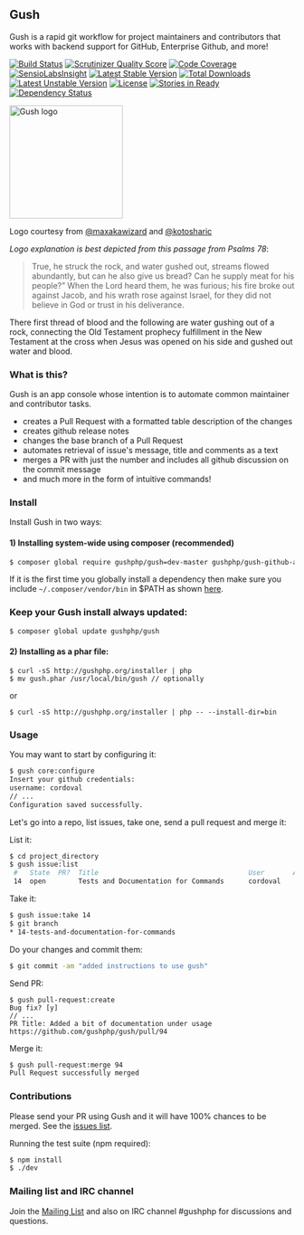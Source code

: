 ## Gush

Gush is a rapid git workflow for project maintainers and contributors that works
with backend support for GitHub, Enterprise Github, and more!

[![Build Status](https://travis-ci.org/gushphp/gush.png?branch=master)](https://travis-ci.org/gushphp/gush)
[![Scrutinizer Quality Score](https://scrutinizer-ci.com/g/gushphp/gush/badges/quality-score.png?s=127d28d94969ef366d3bc78808cc89b8eeba51e2)](https://scrutinizer-ci.com/g/gushphp/gush/)
[![Code Coverage](https://scrutinizer-ci.com/g/gushphp/gush/badges/coverage.png?s=674a025b490123ccc3678eb1088d7d0a696004a1)](https://scrutinizer-ci.com/g/gushphp/gush/)
[![SensioLabsInsight](https://insight.sensiolabs.com/projects/160ad92b-b065-482e-9ebd-4cff2b931451/mini.png)](https://insight.sensiolabs.com/projects/160ad92b-b065-482e-9ebd-4cff2b931451)
[![Latest Stable Version](https://poser.pugx.org/gushphp/gush/v/stable.png)](https://packagist.org/packages/gushphp/gush) [![Total Downloads](https://poser.pugx.org/gushphp/gush/downloads.png)](https://packagist.org/packages/gushphp/gush) [![Latest Unstable Version](https://poser.pugx.org/gushphp/gush/v/unstable.png)](https://packagist.org/packages/gushphp/gush) [![License](https://poser.pugx.org/gushphp/gush/license.png)](https://packagist.org/packages/gushphp/gush)
[![Stories in Ready](https://badge.waffle.io/gushphp/gush.png?label=ready)](https://waffle.io/gushphp/gush)
[![Dependency Status](https://www.versioneye.com/user/projects/52fd77f2ec1375edd50003cc/badge.png)](https://www.versioneye.com/user/projects/52fd77f2ec1375edd50003cc)

<a href="http://gushphp.org"><img src="https://f.cloud.github.com/assets/328359/1930603/3bd6fec6-7eb0-11e3-9945-f41820336d8c.png" alt="Gush logo"  width="200px"/></a>

Logo courtesy from [@maxakawizard](https://twitter.com/MAXakaWIZARD) and [@kotosharic](https://twitter.com/kotosharic)

*Logo explanation is best depicted from this passage from Psalms 78*:

> True, he struck the rock, and water gushed out, streams flowed abundantly, but can he also give us bread?
> Can he supply meat for his people?” When the Lord heard them, he was furious; his fire broke out against
> Jacob, and his wrath rose against Israel, for they did not believe in God or trust in his deliverance.

There first thread of blood and the following are water gushing out of a rock, connecting the Old Testament
prophecy fulfillment in the New Testament at the cross when Jesus was opened on his side and gushed out
water and blood.

### What is this?

Gush is an app console whose intention is to automate common maintainer and contributor tasks.

- creates a Pull Request with a formatted table description of the changes
- creates github release notes
- changes the base branch of a Pull Request
- automates retrieval of issue's message, title and comments as a text
- merges a PR with just the number and includes all github discussion on the commit message
- and much more in the form of intuitive commands!

### Install

Install Gush in two ways:

#### 1) Installing system-wide using composer (recommended)

```bash
$ composer global require gushphp/gush=dev-master gushphp/gush-github-adapter=dev-master
```

If it is the first time you globally install a dependency then make sure
you include `~/.composer/vendor/bin` in $PATH as shown [here](http://getcomposer.org/doc/03-cli.md#global).

### Keep your Gush install always updated:

```bash
$ composer global update gushphp/gush
```

#### 2) Installing as a phar file:

```
$ curl -sS http://gushphp.org/installer | php
$ mv gush.phar /usr/local/bin/gush // optionally
```

or

```
$ curl -sS http://gushphp.org/installer | php -- --install-dir=bin
```

### Usage

You may want to start by configuring it:

```bash
$ gush core:configure
Insert your github credentials:
username: cordoval
// ...
Configuration saved successfully.
```

Let's go into a repo, list issues, take one, send a pull request and merge it:

List it:
```bash
$ cd project_directory
$ gush issue:list
 #   State  PR?  Title                                     User       Assignee   Milestone        Labels       Created
 14  open        Tests and Documentation for Commands      cordoval                                            2014-01-10
```

Take it:
```bash
$ gush issue:take 14
$ git branch
* 14-tests-and-documentation-for-commands
```

Do your changes and commit them:
```bash
$ git commit -am "added instructions to use gush"
```

Send PR:
```
$ gush pull-request:create
Bug fix? [y]
// ...
PR Title: Added a bit of documentation under usage
https://github.com/gushphp/gush/pull/94
```

Merge it:
```bash
$ gush pull-request:merge 94
Pull Request successfully merged
```

### Contributions

Please send your PR using Gush and it will have 100% chances to be merged.
See the [issues list](https://github.com/gushphp/gush/issues?state=open).

Running the test suite (npm required):

```bash
$ npm install
$ ./dev
```

### Mailing list and IRC channel

Join the [Mailing List](https://groups.google.com/forum/#!forum/gushphp)
and also on IRC channel #gushphp for discussions and questions.

